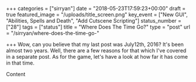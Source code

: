+++
categories = ["sirryan"]
date = "2018-05-23T17:59:23+00:00"
draft = true
featured_image = "/uploads/title_screen.png"
key_event = ["New GUI", "Abilities, Spells and Death", "Add Cutscene Scripting"]
status_number = ["28"]
tags = ["status"]
title = "Where Does The Time Go?"
type = "post"
url = "/sirryan/where-does-the-time-go-"

+++
Wow, can you believe that my last post was July12th, 2016? It's been almost two years. Well, there are a few reasons for that which I've covered in a separate post. As for the game, let's have a look at how far it has come in that time.

<!--more-->

Content